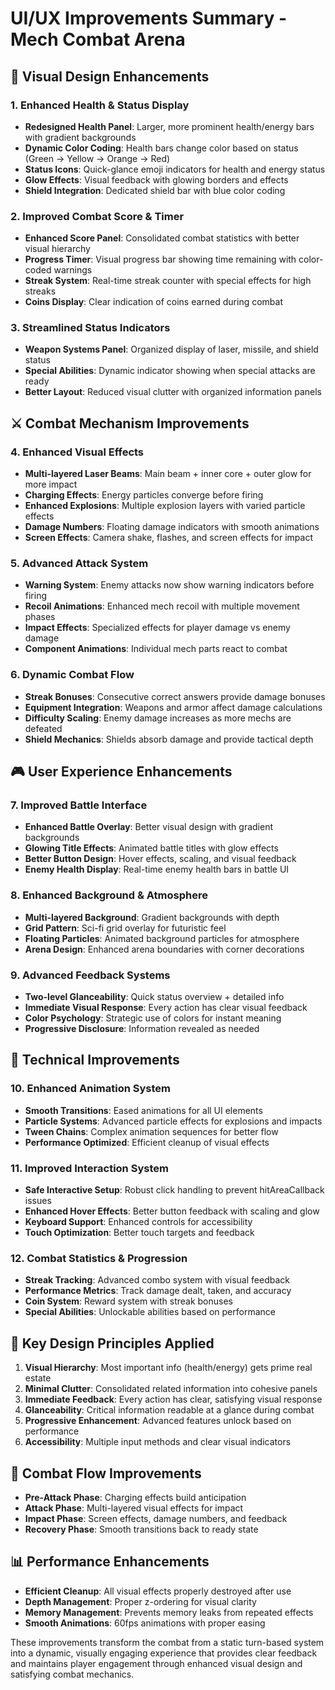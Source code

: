 # UI/UX Improvements Summary - Mech Combat Arena

## 🎨 Visual Design Enhancements

### 1. **Enhanced Health & Status Display**

- **Redesigned Health Panel**: Larger, more prominent health/energy bars with gradient backgrounds
- **Dynamic Color Coding**: Health bars change color based on status (Green → Yellow → Orange → Red)
- **Status Icons**: Quick-glance emoji indicators for health and energy status
- **Glow Effects**: Visual feedback with glowing borders and effects
- **Shield Integration**: Dedicated shield bar with blue color coding

### 2. **Improved Combat Score & Timer**

- **Enhanced Score Panel**: Consolidated combat statistics with better visual hierarchy
- **Progress Timer**: Visual progress bar showing time remaining with color-coded warnings
- **Streak System**: Real-time streak counter with special effects for high streaks
- **Coins Display**: Clear indication of coins earned during combat

### 3. **Streamlined Status Indicators**

- **Weapon Systems Panel**: Organized display of laser, missile, and shield status
- **Special Abilities**: Dynamic indicator showing when special attacks are ready
- **Better Layout**: Reduced visual clutter with organized information panels

## ⚔️ Combat Mechanism Improvements

### 4. **Enhanced Visual Effects**

- **Multi-layered Laser Beams**: Main beam + inner core + outer glow for more impact
- **Charging Effects**: Energy particles converge before firing
- **Enhanced Explosions**: Multiple explosion layers with varied particle effects
- **Damage Numbers**: Floating damage indicators with smooth animations
- **Screen Effects**: Camera shake, flashes, and screen effects for impact

### 5. **Advanced Attack System**

- **Warning System**: Enemy attacks now show warning indicators before firing
- **Recoil Animations**: Enhanced mech recoil with multiple movement phases
- **Impact Effects**: Specialized effects for player damage vs enemy damage
- **Component Animations**: Individual mech parts react to combat

### 6. **Dynamic Combat Flow**

- **Streak Bonuses**: Consecutive correct answers provide damage bonuses
- **Equipment Integration**: Weapons and armor affect damage calculations
- **Difficulty Scaling**: Enemy damage increases as more mechs are defeated
- **Shield Mechanics**: Shields absorb damage and provide tactical depth

## 🎮 User Experience Enhancements

### 7. **Improved Battle Interface**

- **Enhanced Battle Overlay**: Better visual design with gradient backgrounds
- **Glowing Title Effects**: Animated battle titles with glow effects
- **Better Button Design**: Hover effects, scaling, and visual feedback
- **Enemy Health Display**: Real-time enemy health bars in battle UI

### 8. **Enhanced Background & Atmosphere**

- **Multi-layered Background**: Gradient backgrounds with depth
- **Grid Pattern**: Sci-fi grid overlay for futuristic feel
- **Floating Particles**: Animated background particles for atmosphere
- **Arena Design**: Enhanced arena boundaries with corner decorations

### 9. **Advanced Feedback Systems**

- **Two-level Glanceability**: Quick status overview + detailed info
- **Immediate Visual Response**: Every action has clear visual feedback
- **Color Psychology**: Strategic use of colors for instant meaning
- **Progressive Disclosure**: Information revealed as needed

## 🔧 Technical Improvements

### 10. **Enhanced Animation System**

- **Smooth Transitions**: Eased animations for all UI elements
- **Particle Systems**: Advanced particle effects for explosions and impacts
- **Tween Chains**: Complex animation sequences for better flow
- **Performance Optimized**: Efficient cleanup of visual effects

### 11. **Improved Interaction System**

- **Safe Interactive Setup**: Robust click handling to prevent hitAreaCallback issues
- **Enhanced Hover Effects**: Better button feedback with scaling and glow
- **Keyboard Support**: Enhanced controls for accessibility
- **Touch Optimization**: Better touch targets and feedback

### 12. **Combat Statistics & Progression**

- **Streak Tracking**: Advanced combo system with visual feedback
- **Performance Metrics**: Track damage dealt, taken, and accuracy
- **Coin System**: Reward system with streak bonuses
- **Special Abilities**: Unlockable abilities based on performance

## 🎯 Key Design Principles Applied

1. **Visual Hierarchy**: Most important info (health/energy) gets prime real estate
2. **Minimal Clutter**: Consolidated related information into cohesive panels
3. **Immediate Feedback**: Every action has clear, satisfying visual response
4. **Glanceability**: Critical information readable at a glance during combat
5. **Progressive Enhancement**: Advanced features unlock based on performance
6. **Accessibility**: Multiple input methods and clear visual indicators

## 🚀 Combat Flow Improvements

- **Pre-Attack Phase**: Charging effects build anticipation
- **Attack Phase**: Multi-layered visual effects for impact
- **Impact Phase**: Screen effects, damage numbers, and feedback
- **Recovery Phase**: Smooth transitions back to ready state

## 📊 Performance Enhancements

- **Efficient Cleanup**: All visual effects properly destroyed after use
- **Depth Management**: Proper z-ordering for visual clarity
- **Memory Management**: Prevents memory leaks from repeated effects
- **Smooth Animations**: 60fps animations with proper easing

These improvements transform the combat from a static turn-based system into a dynamic, visually engaging experience that provides clear feedback and maintains player engagement through enhanced visual design and satisfying combat mechanics.
